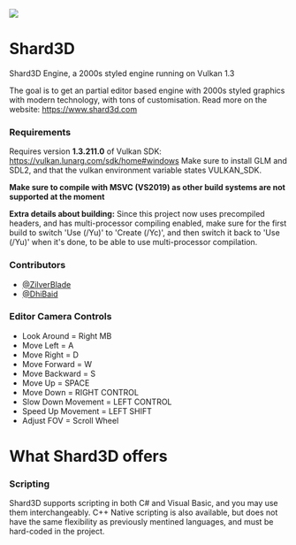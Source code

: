 
![](https://cdn.discordapp.com/attachments/763044823342776340/1002705748121354302/unknown.png)  

# Shard3D

Shard3D Engine, a 2000s styled engine running on Vulkan 1.3

The goal is to get an partial editor based engine with 2000s styled graphics with modern technology, with tons of customisation.
Read more on the website: https://www.shard3d.com

### Requirements

Requires version **1.3.211.0** of Vulkan SDK: https://vulkan.lunarg.com/sdk/home#windows
Make sure to install GLM and SDL2, and that the vulkan environment variable states VULKAN_SDK.

**Make sure to compile with MSVC (VS2019) as other build systems are not supported at the moment** 

**Extra details about building:** 
Since this project now uses precompiled headers, and has multi-processor compiling enabled, 
make sure for the first build to switch 'Use (/Yu)' to 'Create (/Yc)', and then switch it back to 'Use (/Yu)' when it's done, to be able to use multi-processor compilation.

### Contributors

- [@ZilverBlade](https://www.github.com/ZilverBlade)
- [@DhiBaid](https://www.github.com/DHIBAID)


### Editor Camera Controls

- Look Around = Right MB
- Move Left = A
- Move Right = D
- Move Forward = W
- Move Backward = S
- Move Up = SPACE
- Move Down = RIGHT CONTROL
- Slow Down Movement = LEFT CONTROL
- Speed Up Movement = LEFT SHIFT
- Adjust FOV = Scroll Wheel

# What Shard3D offers

### Scripting

Shard3D supports scripting in both C# and Visual Basic, and you may use them interchangeably.
C++ Native scripting is also available, but does not have the same flexibility as previously mentined languages, and must be hard-coded in the project.
